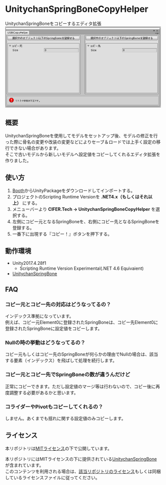 # UnitychanSpringBoneCopyHelper
UnitychanSpringBoneをコピーするエディタ拡張
![sample](Documents/sample.png)

## 概要
UnitychanSpringBoneを使用してモデルをセットアップ後、モデルの修正を行った際に骨名の変更や改装の変更などによりセーブ＆ロードでは上手く設定の移行できない場合があります。  
そこで古いモデルから新しいモデルへ設定値をコピーしてくれるエディタ拡張を作りました。  

## 使い方
1. [Booth](https://cifertech.booth.pm/items/1852814)からUnityPackageをダウンロードしてインポートする。
1. プロジェクトのScripting Runtime Versionを __.NET4.x（もしくはそれ以上）__ にする。
1. メニューバーより __CIFER.Tech -> UnitychanSpringBoneCopyHelper__ を選択する。
1. 左側にコピー元となるSpringBoneを、右側にコピー先となるSpringBoneを登録する。
1. 一番下に出現する『コピー！』ボタンを押下する。

## 動作環境
- Unity2017.4.28f1
  - Scripting Runtime Version Experimental(.NET 4.6 Equivaient)
- [UnitychanSpringBone](https://github.com/unity3d-jp/UnityChanSpringBone)

## FAQ
### コピー元とコピー先の対応はどうなってるの？
インデックス準拠になっています。  
例えば、コピー元Element0に登録されたSpringBoneは、コピー先Element0に登録されたSpringBoneに設定値をコピーします。

### Nullの時の挙動はどうなってるの？
コピー元もしくはコピー先のSpringBoneが何らかの理由でNullの場合は、該当する要素（インデックス）を飛ばして処理を続行します。

### コピー元とコピー先でSpringBoneの数が違うんだけど
正常にコピーできます。ただし設定値のマージ等は行わないので、コピー後に再度調整する必要があるかと思います。

### コライダーやPivotもコピーしてくれるの？
しません。あくまでも揺れに関する設定値のみコピーします。

## ライセンス
本リポジトリは[MITライセンス](LICENSE)の下で公開しています。

本リポジトリにはMITライセンスの下に提供されている[UnitychanSpringBone](https://github.com/unity3d-jp/UnityChanSpringBone)が含まれています。  
このコンテンツを利用される場合は、[該当リポジトリのライセンス](https://github.com/unity3d-jp/UnityChanSpringBone/blob/master/LICENSE)もしくは同梱しているライセンスファイルに従ってください。  
